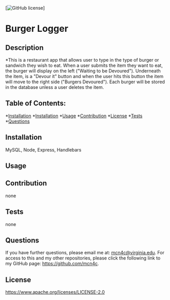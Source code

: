 [![GitHub license](https://img.shields.io/badge/license-Apache2.0-blue.svg)]
# Burger Logger
 
## Description 

*This is a restaurant app that allows user to type in the type of burger or sandwich they wish to eat.  When a user submits the item they want to eat, the burger will display on the left ("Waiting to be Devoured").  Underneath the item, is a "Devour it" button and when the user hits this button the item will move to the right side ("Burgers Devoured").  Each burger will be stored in the database unless a user deletes the item.

 ## Table of Contents: 

 *[Installation](#installation)
 *[Installation](#installation) 
 *[Usage](#usage)
 *[Contribution](#contribution)
 *[License](#license) 
 *[Tests](#tests) 
 *[Questions](#questions)


## Installation

MySQL, Node, Express, Handlebars

## Usage 





## Contribution 

 none

## Tests 

none


## Questions 

 If you have further questions, please email me at: mcn4c@virginia.edu.
 For access to this and my other repositories, please click the following link to my GitHub page: https://github.com/mcn4c. 

## License
https://www.apache.org/licenses/LICENSE-2.0